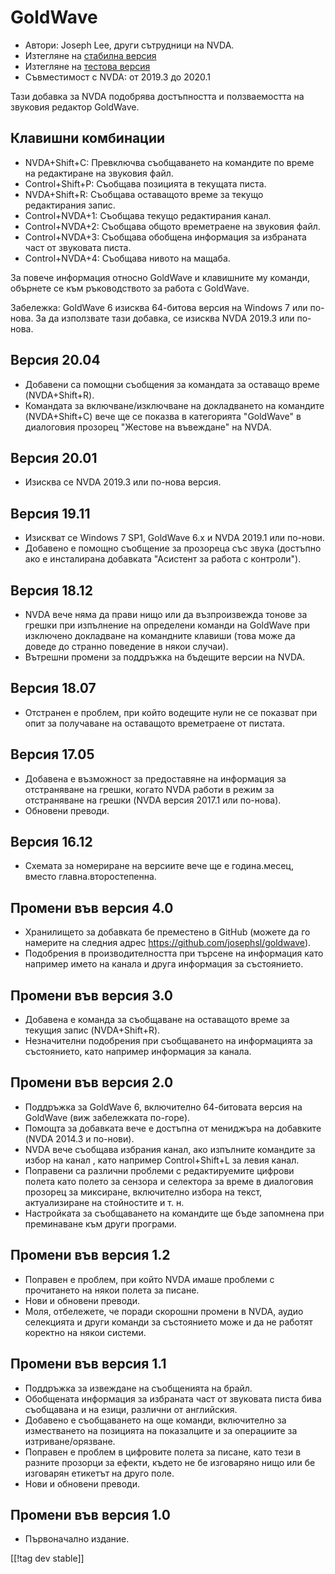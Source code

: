 # GoldWave #

* Автори: Joseph Lee, други сътрудници на NVDA.
* Изтегляне на [стабилна версия][1]
* Изтегляне на [тестова версия][2]
* Съвместимост с NVDA: от 2019.3 до 2020.1

Тази добавка за NVDA подобрява достъпността и ползваемостта на звуковия
редактор GoldWave.

## Клавишни комбинации ##

* NVDA+Shift+C: Превключва съобщаването на командите по време на редактиране
  на звуковия файл.
* Control+Shift+P: Съобщава позицията в текущата писта.
* NVDA+Shift+R: Съобщава оставащото време за текущо редактирания запис.
* Control+NVDA+1: Съобщава текущо редактирания канал.
* Control+NVDA+2: Съобщава общото времетраене на звуковия файл.
* Control+NVDA+3: Съобщава обобщена информация за избраната част от
  звуковата писта.
* Control+NVDA+4: Съобщава нивото на мащаба.

За повече информация относно GoldWave и клавишните му команди, обърнете се
към ръководството за работа с GoldWave.

Забележка: GoldWave 6 изисква 64-битова версия на Windows 7 или по-нова. За
да използвате тази добавка, се изисква NVDA 2019.3 или по-нова.

## Версия 20.04

* Добавени са помощни съобщения за командата за оставащо време
  (NVDA+Shift+R).
* Командата за включване/изключване на докладването на командите
  (NVDA+Shift+C) вече ще се показва в категорията "GoldWave" в диалоговия
  прозорец "Жестове на въвеждане" на NVDA.

## Версия 20.01

* Изисква се NVDA 2019.3 или по-нова версия.

## Версия 19.11

* Изискват се Windows 7 SP1, GoldWave 6.x и NVDA 2019.1 или по-нови.
* Добавено е помощно съобщение за прозореца със звука (достъпно ако е
  инсталирана добавката "Асистент за работа с контроли").

## Версия 18.12

* NVDA вече няма да прави нищо или да възпроизвежда тонове за грешки при
  изпълнение на определени команди на GoldWave при изключено докладване на
  командните клавиши (това може да доведе до странно поведение в някои
  случаи).
* Вътрешни промени за поддръжка на бъдещите версии на NVDA.

## Версия 18.07

* Отстранен е проблем, при който водещите нули не се показват при опит за
  получаване на оставащото времетраене от пистата.

## Версия 17.05

* Добавена е възможност за предоставяне на информация за отстраняване на
  грешки, когато NVDA работи в режим за отстраняване на грешки (NVDA версия
  2017.1 или по-нова).
* Обновени преводи.

## Версия 16.12

* Схемата за номериране на версиите вече ще е година.месец, вместо
  главна.второстепенна.

## Промени във версия 4.0

* Хранилището за добавката бе преместено в GitHub (можете да го намерите на
  следния адрес https://github.com/josephsl/goldwave).
* Подобрения в производителността при търсене на информация като например
  името на канала и друга информация за състоянието.

## Промени във версия 3.0

* Добавена е команда за съобщаване на оставащото време за текущия запис
  (NVDA+Shift+R).
* Незначителни подобрения при съобщаването на информацията за състоянието,
  като например информация за канала.

## Промени във версия 2.0

* Поддръжка за GoldWave 6, включително 64-битовата версия на GoldWave (виж
  забележката по-горе).
* Помощта за добавката вече е достъпна от мениджъра на добавките (NVDA
  2014.3 и по-нови).
* NVDA вече съобщава избрания канал, ако изпълните командите за избор на
  канал , като например Control+Shift+L за левия канал.
* Поправени са различни проблеми с редактируемите цифрови полета като полето
  за сензора и селектора за време в диалоговия прозорец за миксиране,
  включително избора на текст, актуализиране на стойностите и т. н.
* Настройката за съобщаването на командите ще бъде запомнена при преминаване
  към други програми.

## Промени във версия 1.2

* Поправен е проблем, при който NVDA имаше проблеми с прочитането на някои
  полета за писане.
* Нови и обновени преводи.
* Моля, отбележете, че поради скорошни промени в NVDA, аудио селекцията и
  други команди за състоянието може и да не работят коректно на някои
  системи.

## Промени във версия 1.1

* Поддръжка за извеждане на съобщенията на брайл.
* Обобщената информация за избраната част от звуковата писта бива съобщавана
  и на езици, различни от английския.
* Добавено е съобщаването на още команди, включително за изместването на
  позицията на показалците и за операциите за изтриване/орязване.
* Поправен е проблем в цифровите полета за писане, като тези в разните
  прозорци за ефекти, където не бе изговаряно нищо или бе изговарян етикетът
  на друго поле.
* Нови и обновени преводи.

## Промени във версия 1.0

* Първоначално издание.

[[!tag dev stable]]

[1]: https://addons.nvda-project.org/files/get.php?file=gwv

[2]: https://addons.nvda-project.org/files/get.php?file=gwv-dev
